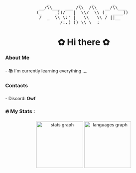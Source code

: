<div align="center">
    <pre>
    _           _    _       _      
 __/\\___  ___ /\\  /\\   __/\\___  
(_     _))/   |  \\/  \\ (_  ____)) 
 /  _  \\ \:' |   \\   \\ / ||__    
/:.(_)) \\ \  :   </   ///:. ._))   
\  _____//(_   ___^____))\  _))     
 \//        \//           \//       
    </pre>
</div>

###

<h1 align="center">✿ Hi there ✿</h1>

###

<h3 align="left">About Me</h3>

###

<p align="left">- 📚 I'm currently learning everything ._.</p>

###

<h3 align="left">Contacts</h3>

###

<p align="left">- Discord: <strong>Owf</strong></p>

###

<h3 align="left">🔥   My Stats :</h3>

###

<div align="center">
  <img src="https://github-readme-stats.vercel.app/api?username=Owf2612&hide_title=false&hide_rank=false&show_icons=true&include_all_commits=true&count_private=true&disable_animations=false&theme=dracula&locale=en&hide_border=false" height="150" alt="stats graph"  />
  <img src="https://github-readme-stats.vercel.app/api/top-langs?username=Owf2612&locale=en&hide_title=false&layout=compact&card_width=320&langs_count=5&theme=dracula&hide_border=false" height="150" alt="languages graph"  />
</div>

##